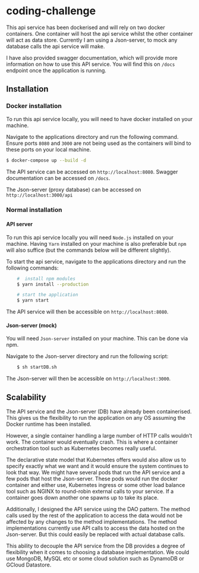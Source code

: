 # coding-challenge

This api service has been dockerised and will rely on two docker containers. One container will host the api service whilst the other container will act as data store. Currently I am using a Json-server, to mock any database calls the api service will make.

I have also provided swagger documentation, which will provide more information on how to use this API service. You will find this on `/docs` endpoint once the application is running.

## Installation

### Docker installation
To run this api service locally, you will need to have docker installed on your machine.

Navigate to the applications directory and run the following command. Ensure ports `8080` and `3000` are not being used as the containers will bind to these ports on your local machine.

```bash
$ docker-compose up --build -d
```

The API service can be accessed on `http://localhost:8080`. Swagger documentation can be accessed on `/docs`.

The Json-server (proxy database) can be accessed on `http://localhost:3000/api`


### Normal installation

#### API server

To run this api service locally you will need `Node.js` installed on your machine. Having `Yarn` installed on your machine is also preferable but `npm` will also suffice (but the commands below will be different slightly).

To start the api service, navigate to the applications directory and run the following commands:

```sh
    #  install npm modules
    $ yarn install --production

    # start the application
    $ yarn start

```
The API service will then be accessible on `http://localhost:8080`.

#### Json-server (mock)

You will need `Json-server` installed on your machine. This can be done via npm.

Navigate to the Json-server directory and run the following script:

```sh
    $ sh startDB.sh
```

The Json-server will then be accessible on `http://localhost:3000`.

## Scalability

The API service and the Json-server (DB) have already been containerised. This gives us the flexibility to run the application on any OS assuming the Docker runtime has been installed.

However, a single container handling a large number of HTTP calls wouldn’t work. The container would eventually crash. This is where a container orchestration tool such as Kubernetes becomes really useful. 

The declarative state model that Kubernetes offers would also allow us to specify exactly what we want and it would ensure the system continues to look that way. We might have several pods that run the API service and a few pods that host the Json-server. These pods would run the docker container and either use, Kubernetes ingress or some other load balance tool such as NGINX to round-robin external calls to your service. If a container goes down another one spawns up to take its place.

Additionally, I designed the API service using the DAO pattern. The method calls used by the rest of the application to access the data would not be affected by any changes to the method implementations. The method implementations currently use API calls to access the data hosted on the Json-server. But this could easily be replaced with actual database calls.

This ability to decouple the API service from the DB provides a degree of flexibility when it comes to choosing a database implementation. We could use MongoDB, MySQL etc or some cloud solution such as DynamoDB or GCloud Datastore.